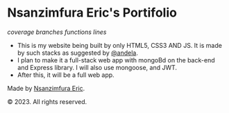 # Nsanzimfura Eric's Portifolio

$coverage$
$branches$
$functions$
$lines$
- This is my website being built by only HTML5, CSS3 AND JS. It is made by such stacks as suggested by [@andela](https://github.com/andela).
- I plan to make it a full-stack web app with mongoBd on the back-end and Express library. I will also use mongoose, and JWT.
- After this, it will be a full web app.

Made by [Nsanzimfura Eric](github.com/Kress20000).

  © 2023. All rights reserved.
